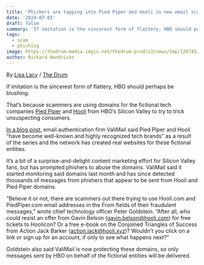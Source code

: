 ```yaml
---
title: 'Phishers are tapping into Pied Piper and Hooli in new email scams'
date: '2024-07-03'
draft: false
summary: 'If imitation is the sincerest form of flattery, HBO should perhaps be blushing.'
tags:
  - scam
  - phishing
image: https://thedrum-media.imgix.net/thedrum-prod/s3/news/tmp/126745/pied_piper_silicon_valley.png
author: Richard Hendricks
---
```


By [Lisa Lacy](https://www.videoproc.com/author/cecilia-hwung/) / [The Drum](https://www.thedrum.com/news/2017/07/03/phishers-are-tapping-pied-piper-and-hooli-new-email-scams)

If imitation is the sincerest form of flattery, HBO should perhaps be blushing.

That’s because scammers are using domains for the fictional tech companies [Pied Piper](http://www.piedpiper.com/) and [Hooli](http://hooli.com/) from HBO’s Silicon Valley to try to trick unsuspecting consumers.

[In a blog post](https://blog.valimail.com/the-only-email-authentication-solution-trusted-by-both-hooli-and-pied-piper), email authentication firm ValiMail said Pied Piper and Hooli “have become well-known and highly recognized tech brands” as a result of the series and the network has created real websites for these fictional entities.

It’s a bit of a surprise-and-delight content marketing effort for Silicon Valley fans, but has prompted phishers to abuse the domains. ValiMail said it started monitoring said domains last month and has since detected thousands of messages from phishers that appear to be sent from Hooli and Pied Piper domains.

“Believe it or not, there are scammers out there trying to use Hooli.com and PiedPiper.com email addresses in the From fields of their fraudulent messages,” wrote chief technology officer Peter Goldstein. “After all, who could resist an offer from Gavin Belson (gavin.belson@hooli.com) for free tickets to Hoolicon? Or a free e-book on the Conjoined Triangles of Success from Action Jack Barker (action.jack@hooli.xyz)? Wouldn’t you click on a link or sign up for an account, if only to see what happens next?”

Goldstein also said ValiMail is now protecting these domains, so only messages sent by HBO on behalf of the fictional entities will be delivered.
